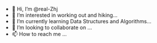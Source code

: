 - 👋 Hi, I’m @real-Zhj
- 👀 I’m interested in working out and hiking...
- 🌱 I’m currently learning Data Structures and Algorithms...
- 💞️ I’m looking to collaborate on ...
- 📫 How to reach me ...

<!---
real-Zhj/real-Zhj is a ✨ special ✨ repository because its `README.md` (this file) appears on your GitHub profile.
You can click the Preview link to take a look at your changes.
--->
